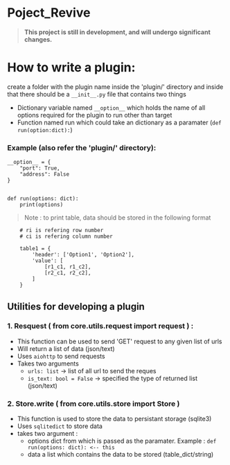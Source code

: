 # Poject_Revive

> **This project is still in development, and will undergo significant changes.**


# How to write a plugin:

create a folder with the plugin name inside the 'plugin/' directory and inside that there should be a `__init__.py` file that contains two things 


* Dictionary variable named `__option__` which holds the name of all options required for the plugin to run other than target 
* Function named run which could take an dictionary as a paramater  (`def run(option:dict):`)

 
### Example (also refer the 'plugin/' directory):
```
__option__ = {
    "port": True,
    "address": False
}


def run(options: dict):
    print(options)

```
> Note : to print table, data should be stored in the following format
```python3
    # ri is refering row number 
    # ci is refering column number 

    table1 = {
        'header': ['Option1', 'Option2'],
        'value': [
            [r1_c1, r1_c2],
            [r2_c1, r2_c2],
        ]
    }
```

## Utilities for developing a plugin 

### 1. **Resquest** ( from core.utils.request import request ) :
  * This function can be used to send 'GET' request to any given list of urls 
  * Will return a list of data (json/text) 
  * Uses `aiohttp` to send requests 
  * Takes two arguments
    *  `urls: list` -> list of all url to send the reques
    *  `is_text: bool = False` -> specified the type of returned list (json/text)

### 2. **Store.write** ( from core.utils.store import Store )
*  This function is used to store the data to persistant storage (sqlite3)
*  Uses `sqlitedict` to store data 
*  takes two argument :
   *  options dict from which is passed as the paramater. Example : `def run(options: dict): <-- this`
   *  data a list which contains the data to be stored (table_dict/string)
  
